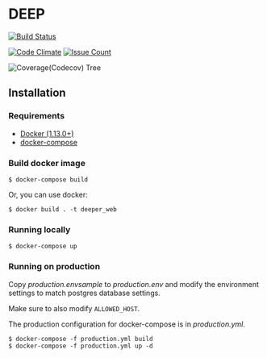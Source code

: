 # DEEP

[![Build Status](https://travis-ci.org/eoglethorpe/deeper.svg?branch=develop)](https://travis-ci.org/eoglethorpe/deeper)

[![Code Climate](https://codeclimate.com/github/eoglethorpe/deeper/badges/gpa.svg)](https://codeclimate.com/github/eoglethorpe/deeper)
[![Issue Count](https://codeclimate.com/github/eoglethorpe/deeper/badges/issue_count.svg)](https://codeclimate.com/github/eoglethorpe/deeper)


![Coverage(Codecov) Tree](https://codecov.io/gh/eoglethorpe/deeper/branch/develop/graphs/tree.svg)

## Installation

### Requirements

* [Docker (1.13.0+)](https://docs.docker.com/engine/installation/)
* [docker-compose](https://github.com/docker/compose/releases)

### Build docker image

```
$ docker-compose build
```

Or, you can use docker:

```
$ docker build . -t deeper_web
```

### Running locally

```
$ docker-compose up
```

### Running on production

Copy *production.envsample* to *production.env* and modify the environment settings to match postgres database settings.

Make sure to also modify `ALLOWED_HOST`.

The production configuration for docker-compose is in *production.yml*.

```
$ docker-compose -f production.yml build
$ docker-compose -f production.yml up -d
```


